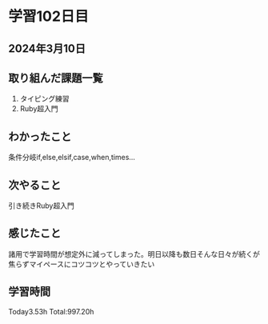 # 学習102日目
## 2024年3月10日
## 取り組んだ課題一覧
1. タイピング練習
2. Ruby超入門
## わかったこと
条件分岐if,else,elsif,case,when,times...
## 次やること
引き続きRuby超入門
## 感じたこと
諸用で学習時間が想定外に減ってしまった。明日以降も数日そんな日々が続くが焦らずマイペースにコツコツとやっていきたい
## 学習時間
 Today3.53h
 Total:997.20h
